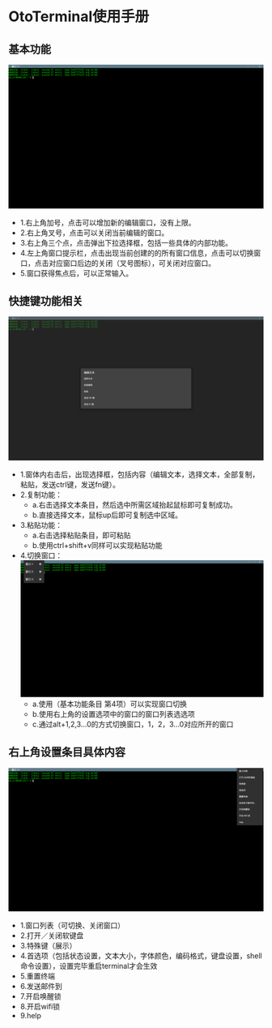 # OtoTerminal使用手册
## 基本功能
![](../pic/gongju/terminal_homepage.png)
- 1.右上角加号，点击可以增加新的编辑窗口，没有上限。
- 2.右上角叉号，点击可以关闭当前编辑的窗口。
- 3.右上角三个点，点击弹出下拉选择框，包括一些具体的内部功能。
- 4.左上角窗口提示栏，点击出现当前创建的的所有窗口信息，点击可以切换窗口，点击对应窗口后边的关闭（叉号图标），可关闭对应窗口。
- 5.窗口获得焦点后，可以正常输入。
## 快捷键功能相关
![](../pic/gongju/terminal_hotkey.png)
- 1.窗体内右击后，出现选择框，包括内容（编辑文本，选择文本，全部复制，粘贴，发送ctrl键，发送fn键）。
- 2.复制功能：
  - a.右击选择文本条目，然后选中所需区域抬起鼠标即可复制成功。
  - b.直接选择文本，鼠标up后即可复制选中区域。
- 3.粘贴功能：
  - a.右击选择粘贴条目，即可粘贴
  - b.使用ctrl+shift+v同样可以实现粘贴功能
- 4.切换窗口：
![](../pic/gongju/terminal_more.png)
  - a.使用（基本功能条目 第4项）可以实现窗口切换
  - b.使用右上角的设置选项中的窗口的窗口列表选选项
  - c.通过alt+1,2,3...0的方式切换窗口，1，2，3...0对应所开的窗口

## 右上角设置条目具体内容
![](../pic/gongju/terminal_right.png)
- 1.窗口列表（可切换、关闭窗口）
- 2.打开／关闭软键盘
- 3.特殊键（展示）
- 4.首选项（包括状态设置，文本大小，字体颜色，编码格式，键盘设置，shell命令设置），设置完毕重启terminal才会生效
- 5.重置终端
- 6.发送邮件到
- 7.开启唤醒锁
- 8.开启wifi锁
- 9.help

